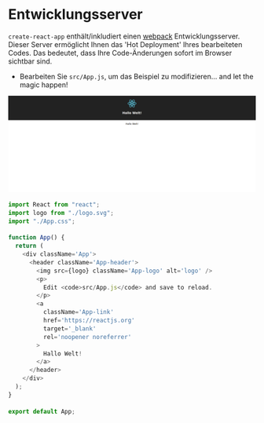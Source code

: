 # Entwicklungsserver

`create-react-app` enthält/inkludiert einen [webpack](https://github.com/webpack/webpack) Entwicklungsserver.
Dieser Server ermöglicht Ihnen das 'Hot Deployment' Ihres bearbeiteten Codes. Das bedeutet,
dass Ihre Code-Änderungen sofort im Browser sichtbar sind.

- Bearbeiten Sie `src/App.js`, um das Beispiel zu modifizieren… and let the magic happen!

[![](../images/hallo_welt.png)](../images/hallo_welt.png)

```javascript
import React from "react";
import logo from "./logo.svg";
import "./App.css";

function App() {
  return (
    <div className='App'>
      <header className='App-header'>
        <img src={logo} className='App-logo' alt='logo' />
        <p>
          Edit <code>src/App.js</code> and save to reload.
        </p>
        <a
          className='App-link'
          href='https://reactjs.org'
          target='_blank'
          rel='noopener noreferrer'
        >
          Hallo Welt!
        </a>
      </header>
    </div>
  );
}

export default App;
```

